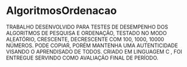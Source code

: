 # AlgoritmosOrdenacao
TRABALHO DESENVOLVIDO PARA TESTES DE DESEMPENHO DOS ALGORITMOS DE PESQUISA E ORDENAÇÃO, TESTADO NO MODO ALEATÓRIO, CRESCENTE, DECRESCENTE COM 100, 1000, 10000 NÚMEROS.
PODE COPIAR, PORÉM MANTENHA UMA AUTENTICIDADE VISANDO O APRENDISADO DE TODOS. CRIADO EM LINGUAGEM C , FOI ENTREGUE SERVINDO COMO AVALIAÇÃO FINAL DE PERÍODO.
